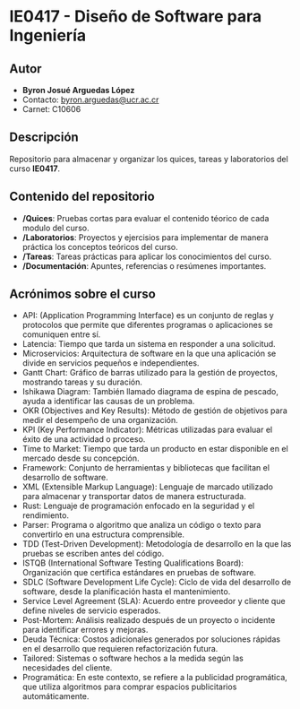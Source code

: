 # IE0417 - Diseño de Software para Ingeniería

## Autor
- **Byron Josué Arguedas López**  
- Contacto: byron.arguedas@ucr.ac.cr
- Carnet: C10606

## Descripción
Repositorio para almacenar y organizar los quices, tareas y laboratorios del curso **IE0417**.

## Contenido del repositorio
- **/Quices**: Pruebas cortas para evaluar el contenido téorico de cada modulo del curso.
- **/Laboratorios**: Proyectos y ejercisios para implementar de manera práctica los conceptos teóricos del curso.
- **/Tareas**: Tareas prácticas para aplicar los conocimientos del curso.
- **/Documentación**: Apuntes, referencias o resúmenes importantes.

## Acrónimos sobre el curso
- API: (Application Programming Interface) es un conjunto de reglas y protocolos que permite que diferentes programas o aplicaciones se comuniquen entre sí.
- Latencia: Tiempo que tarda un sistema en responder a una solicitud.
- Microservicios: Arquitectura de software en la que una aplicación se divide en servicios pequeños e independientes.
- Gantt Chart: Gráfico de barras utilizado para la gestión de proyectos, mostrando tareas y su duración.
- Ishikawa Diagram: También llamado diagrama de espina de pescado, ayuda a identificar las causas de un problema.
- OKR (Objectives and Key Results): Método de gestión de objetivos para medir el desempeño de una organización.
- KPI (Key Performance Indicator): Métricas utilizadas para evaluar el éxito de una actividad o proceso.
- Time to Market: Tiempo que tarda un producto en estar disponible en el mercado desde su concepción.
- Framework: Conjunto de herramientas y bibliotecas que facilitan el desarrollo de software.
- XML (Extensible Markup Language): Lenguaje de marcado utilizado para almacenar y transportar datos de manera estructurada.
- Rust: Lenguaje de programación enfocado en la seguridad y el rendimiento.
- Parser: Programa o algoritmo que analiza un código o texto para convertirlo en una estructura comprensible.
- TDD (Test-Driven Development): Metodología de desarrollo en la que las pruebas se escriben antes del código.
- ISTQB (International Software Testing Qualifications Board): Organización que certifica estándares en pruebas de software.
- SDLC (Software Development Life Cycle): Ciclo de vida del desarrollo de software, desde la planificación hasta el mantenimiento.
- Service Level Agreement (SLA): Acuerdo entre proveedor y cliente que define niveles de servicio esperados.
- Post-Mortem: Análisis realizado después de un proyecto o incidente para identificar errores y mejoras.
- Deuda Técnica: Costos adicionales generados por soluciones rápidas en el desarrollo que requieren refactorización futura.
- Tailored: Sistemas o software hechos a la medida según las necesidades del cliente.
- Programática: En este contexto, se refiere a la publicidad programática, que utiliza algoritmos para comprar espacios publicitarios automáticamente.
